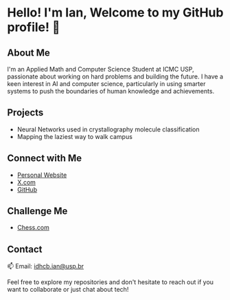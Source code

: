# Hello! I'm Ian, Welcome to my GitHub profile! 👋

## About Me
I'm an Applied Math and Computer Science Student at ICMC USP, passionate about working on hard problems and building the future. I have a keen interest in AI and computer science, particularly in using smarter systems to push the boundaries of human knowledge and achievements.

## Projects
- Neural Networks used in crystallography molecule classification
- Mapping the laziest way to walk campus

## Connect with Me
- [Personal Website](https://idhcbian.github.io/)
- [X.com](https://x.com/IIdhcb)
- [GitHub](https://github.com/IdhcbIan)

## Challenge Me
- [Chess.com](https://link.chess.com/play/yuJnWe)

## Contact
📫 Email: idhcb.ian@usp.br

Feel free to explore my repositories and don't hesitate to reach out if you want to collaborate or just chat about tech!
